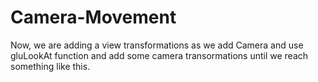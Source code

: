 # Camera-Movement
Now, we are adding a view transformations as we add Camera and use gluLookAt function and add some camera transormations until we reach something like this.
